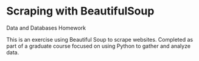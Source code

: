 # Scraping with BeautifulSoup
Data and Databases Homework

This is an exercise using Beautiful Soup to scrape websites. Completed as part of a graduate course focused on using Python to gather and analyze data.
